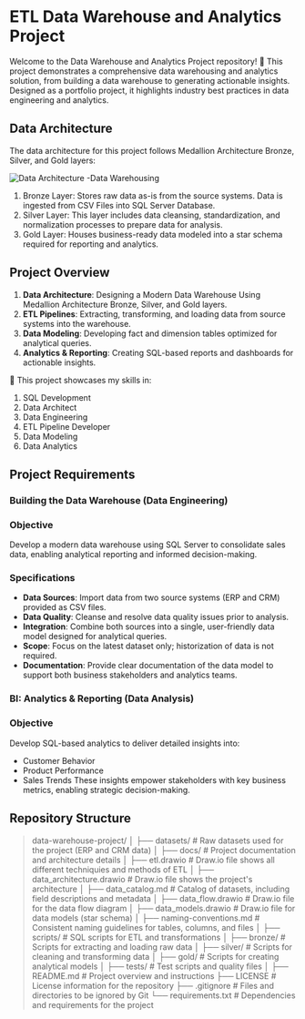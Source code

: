 # ETL Data Warehouse and Analytics Project
Welcome to the Data Warehouse and Analytics Project repository! 🚀
This project demonstrates a comprehensive data warehousing and analytics solution, from building a data warehouse to generating actionable insights. Designed as a portfolio project, it highlights industry best practices in data engineering and analytics.

## Data Architecture
The data architecture for this project follows Medallion Architecture Bronze, Silver, and Gold layers: 

![Data Architecture -Data Warehousing](https://github.com/user-attachments/assets/1aaf396b-14b6-48c7-925c-dc70891c3628)

1. Bronze Layer: Stores raw data as-is from the source systems. Data is ingested from CSV Files into SQL Server Database.
2. Silver Layer: This layer includes data cleansing, standardization, and normalization processes to prepare data for analysis.
3. Gold Layer: Houses business-ready data modeled into a star schema required for reporting and analytics.

## Project Overview
1. **Data Architecture**: Designing a Modern Data Warehouse Using Medallion Architecture Bronze, Silver, and Gold layers.
2. **ETL Pipelines**: Extracting, transforming, and loading data from source systems into the warehouse.
3. **Data Modeling**: Developing fact and dimension tables optimized for analytical queries.
4. **Analytics & Reporting**: Creating SQL-based reports and dashboards for actionable insights.

🎯 This project showcases my skills in:

1. SQL Development
2. Data Architect
3. Data Engineering
4. ETL Pipeline Developer
5. Data Modeling
6. Data Analytics

## Project Requirements
### Building the Data Warehouse (Data Engineering)
### Objective
Develop a modern data warehouse using SQL Server to consolidate sales data, enabling analytical reporting and informed decision-making.

### Specifications
* **Data Sources**: Import data from two source systems (ERP and CRM) provided as CSV files.
* **Data Quality**: Cleanse and resolve data quality issues prior to analysis.
* **Integration**: Combine both sources into a single, user-friendly data model designed for analytical queries.
* **Scope**: Focus on the latest dataset only; historization of data is not required.
* **Documentation**: Provide clear documentation of the data model to support both business stakeholders and analytics teams.

### BI: Analytics & Reporting (Data Analysis)
### Objective
Develop SQL-based analytics to deliver detailed insights into:

* Customer Behavior
* Product Performance
* Sales Trends
These insights empower stakeholders with key business metrics, enabling strategic decision-making.

## Repository Structure 
> data-warehouse-project/
> │
> ├── datasets/                           # Raw datasets used for the project (ERP and CRM data)
> │
> ├── docs/                               # Project documentation and architecture details
> │   ├── etl.drawio                      # Draw.io file shows all different techniquies and methods of ETL
> │   ├── data_architecture.drawio        # Draw.io file shows the project's architecture
> │   ├── data_catalog.md                 # Catalog of datasets, including field descriptions and metadata
> │   ├── data_flow.drawio                # Draw.io file for the data flow diagram
> │   ├── data_models.drawio              # Draw.io file for data models (star schema)
> │   ├── naming-conventions.md           # Consistent naming guidelines for tables, columns, and files
> │
> ├── scripts/                            # SQL scripts for ETL and transformations
> │   ├── bronze/                         # Scripts for extracting and loading raw data
> │   ├── silver/                         # Scripts for cleaning and transforming data
> │   ├── gold/                           # Scripts for creating analytical models
> │
> ├── tests/                              # Test scripts and quality files
> │
> ├── README.md                           # Project overview and instructions
> ├── LICENSE                             # License information for the repository
> ├── .gitignore                          # Files and directories to be ignored by Git
> └── requirements.txt                    # Dependencies and requirements for the project

